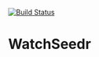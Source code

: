 [![Build Status](https://api.travis-ci.com/KRVPerera/WatchSeedr.svg?branch=master)](https://travis-ci.com/KRVPerera/WatchSeedr)

# WatchSeedr
